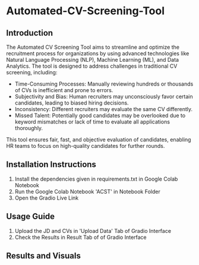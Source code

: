 # Automated-CV-Screening-Tool

## Introduction

The Automated CV Screening Tool aims to streamline and optimize the recruitment process for organizations by using advanced technologies like Natural Language Processing (NLP), Machine Learning (ML), and Data Analytics. The tool is designed to address challenges in traditional CV screening, including:

- Time-Consuming Processes: Manually reviewing hundreds or thousands of CVs is inefficient and prone to errors.
- Subjectivity and Bias: Human recruiters may unconsciously favor certain candidates, leading to biased hiring decisions.
- Inconsistency: Different recruiters may evaluate the same CV differently.
- Missed Talent: Potentially good candidates may be overlooked due to keyword mismatches or lack of time to evaluate all applications thoroughly.

This tool ensures fair, fast, and objective evaluation of candidates, enabling HR teams to focus on high-quality candidates for further rounds.

## Installation Instructions

1. Install the dependencies given in requirements.txt in Google Colab Notebook
2. Run the Google Colab Notebook 'ACST' in Notebook Folder
3. Open the Gradio Live Link

## Usage Guide

1. Upload the JD and CVs in 'Upload Data' Tab of Gradio Interface
2. Check the Results in Result Tab of of Gradio Interface

## Results and Visuals




